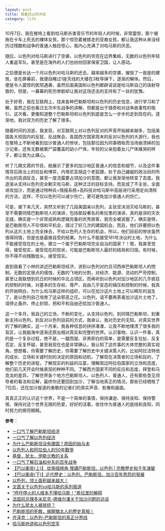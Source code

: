 ```yaml
---
layout: post
title: 我看巴以的冲突
category: life
---
```

10月7日，我在推特上看到哈马斯杀害音乐节的年轻人的时候，非常震惊，那个被拖在卡车上死去的裸体女孩，那个惊恐着被掳走的亚裔女孩，都让我这种从来没经历过残酷和战争的普通人触目惊心，我内心充满了对哈马斯的厌恶。

随后，以色列对哈马斯进行了空袭，以色列的坦克在边界集结，无数的以色列年轻人重返军队，甚至是在海外的人们也纷纷回家保家卫国，让人感动。

之后便是长达一个月以色列对哈马斯的还击，越来越多的空袭，摧毁了一座座的建筑，坐在屏幕前，我便目睹过1座天线的大楼在3枚导弹下，逐渐的解体。然后，便是令人震惊的医院遇袭，虽然后面美国和以色列都辟谣说是哈马斯自己的误射导致的，但是，一幕幕的死伤惨剧却让我对这场还击的支持有了一丝的犹豫。

处于好奇，我在互联网上，找来各种巴勒斯坦和以色列的历史信息，进行学习和了解，虽然之前也看过五次中东战争的讲解，但都是出于猎奇和对战争故事性的吸引。这次看，更像知道整个巴勒斯坦和以色列到底是怎么一步步的走到现在的。逐渐地，我对双方的历史了解了很多。

随着时间的流逝，我发现，对互联网上对以色列反对的声音开始越来越多，包括美国各大校园内的反犹、反战聚会，各国西方国家周末的反对以色列的大游行，我也在推特上不断地看到加沙普通人的惨状，包括那位因为同事牺牲而当场崩溃掉的加沙记者，还有无数被裹尸袋覆盖的幼小尸体，年轻的父亲抱着女儿尸体痛哭的样子，都让我为止痛心。

听了几期文茜的节目，她展示了更多的加沙地区普通人的信息和细节，以及这件事情背后政治上的拉扯和博弈，内塔尼亚胡这个老狐狸，处于自己龌龊的政治目的所作出的高调反击，甚至一度流露要占领加沙的意图，都让我渐渐地转变了态度。我逐渐从支持以色列完全剿灭哈马斯，这种泛泛的目标支持。而变成了不主张，全面进攻加沙，而是通过特种兵+情报系统+高科技对哈马斯中高层进行采用定向清除的方法，这样，不仅以色列可以减少伤亡，更可避免加沙普通人的伤亡。

可是，接下来几天，突然又听到了几段美国亲以色列，主张坚决消灭哈马斯的，甚至不需要同情巴勒斯坦人的演讲，包括那段著名的希拉里的演讲，真的是讲的天衣无缝，确实是一个非常成熟和逻辑完备的优秀政客，我完全被说服了。确实是呀，是巴勒斯坦人不珍惜和平机会，错过了好几次的建国机会，而且，他们非要把以色列从这片土地上完全抹去，不给以色列人生存的机会，所以，他们目前的惨状虽然值得同情，但是也是最做自受的结果。为什么不能接受181号决议的土地，为什么不能接受现在的土地，建立一个属于巴勒斯坦完全自治的国家？！嗯，我甚至觉得，接受现实，接受现在的现状，可能是巴勒斯坦人最好的结局和归宿。有时候，你不得不向残酷低头，接受现实。

直到我看了小林的讲述巴勒斯坦经济，讲到以色列对约旦河西岸巴勒斯坦人的控制，无数的定居点的侵蚀，无数的飞地的分割，对经济、能源、流动的严苛控制，甚至让我联想到抗日的时候的华北占领区。而再听到以色列对加沙地区的几乎疯狂的控制的时候，对基本的生存权、尊严、自由几乎变态的镇压和控制的时候，我真的开始明白，为什么哈马斯这样的组织，可以在加沙这片土地上可以畸形的滋生了，是以色列自己培育了这朵邪恶之花。以色列，请不要再荼毒加沙这片土地了，请停止轰炸、停止封锁，把和平和自由还给加沙普通人。

这一个多月，我自己的立场，不断的变化，从支持以色列，到同情巴勒斯坦，到重新支持以色列，到反对以色列目前的方式，我承认，我对历史的无知，对真实世界的了解的确实，这一个月来，我各种信息的拼拼凑凑，让我不断地理清了很多我的盲区，让我脑海中逐渐还原出相对真实和完整的世界。认识事物、认识一件事，真的是一个复杂过程，绝不是，一蹴而就、非黑即白的简单，是需要反复拉扯、反复否定、反复怀疑，甚至我现在也是非常确认，我认知了这件事的大体完整的真实视角。想想看，你需要了解历史，你需要了解历史中关键决策人的，比如阿拉法特他的成长、立场和关键时刻的决定的原因和动机，了解现在决策者的立场和目的，了解整个历史的进程，了解现实的利益的瓜葛，理解周边阿拉伯国家的立场和态度，他们前几天开会时候表现的种种不同。了解西方国家不同的反应和态度，拜登和马克龙的差异。了解世界各个地方巴勒斯坦人、以色列人、普通人，还有那些意见领导者的看法和见解，最终你还要回到加沙，了解当地真正的情况，那些已经牺牲了7位后，还在加沙报道的勇敢的记者们的真实声音、影像和画面。

真真正正的认识这个世界，不是一个简单的事情，保持谦逊、保持良知、保持警惕、保持对这个世界无限的热爱，好好的活着，收住作为普通人的底线和良知，同时努力的擦亮眼睛。

**参考**：
- [一口气了解巴勒斯坦经济](https://www.bilibili.com/video/BV14N4y1U7tx)
- [一口气了解以色列经济](https://www.youtube.com/watch?v=YY2Q4XDmZDE)
- [为什么巴勒斯坦没有建国？原因的始与末](https://www.bilibili.com/read/cv27263117)
- [以色列人和阿拉伯人的50年戰爭](https://www.bilibili.com/video/BV1rZ4y1N7vH/)
- [基督，犹太，伊斯兰教的关系](https://www.youtube.com/watch?v=ncXCHdTFBEs)
- [一口气了解石油和中东的百年战争](https://www.youtube.com/watch?v=ssssR1hxiTw)
- [【巴以衝突(上)】 從兩個視角 慢講巴勒斯坦、以色列 | 宗教歷史和千年演變](https://www.youtube.com/watch?v=jn9l3PodaXY)
- [【巴以衝突(下)】近代歷史：以色列、巴勒斯坦、加沙百年恩怨的發展](https://www.youtube.com/watch?v=WOYycmsSacY)
- [以色列，领土面积越来越大！](https://www.youtube.com/watch?v=BpahQVEqEYY)
- [文茜关于以色列vs哈马斯的系列报道](https://www.youtube.com/watch?v=7N7lRuK2u_w&list=PLyvXVH_86VfZ1Zo_HjKr0wQ2CrKHS8mot&ab_channel=TVBS%E6%96%87%E8%8C%9C%E7%9A%84%E4%B8%96%E7%95%8C%E5%91%A8%E5%A0%B1TVBSSisy%27sWorldNews)
- [“呼吁停火的人根本不懂哈马斯！”希拉里的解释](https://gs.ifeng.com/c/8Ua2qRl74WG)
- [法国前总理多米尼克-德维尔潘关于加沙问题的访谈](https://twitter.com/chenjunnyc/status/1722103066424451447法国前总理多米尼克-德维尔潘关于加沙问题的一次精彩访谈)
- [为什么犹太人被排挤？](https://www.youtube.com/watch?v=8sATkfiAabk)
- [巴勒斯坦的死敵，揭開猶太人的歷史真相！](https://www.youtube.com/watch?v=8HfCt5NLyzg)
- [齐泽克：以色列-巴勒斯坦的真正分界线](https://www.dapenti.com/blog/more.asp?name=xilei&id=174462)
- [哈马斯地道和以色列空军](https://video.h5.weibo.cn/1034:4960407157407833/4960409207703993?display=0&retcode=6102)